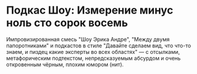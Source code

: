 # Подкас Шоу: Измерение минус ноль сто сорок восемь

Импровизированная смесь "Шоу Эрика Андре", "Между двумя папоротниками" и подкастов в стиле "Давайте сделаем вид, что что-то знаем, и пиздец какие эксперты во всех областях" — с отсылками, метафорическим подтекстом, непредсказуемым абсурдом и очень откровенным чёрным, плохим юмором (нит).